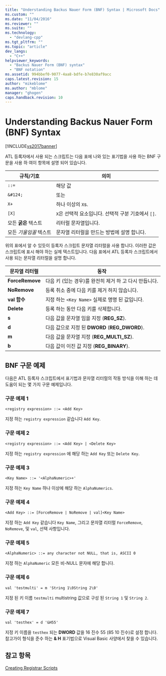 ```yaml
---
title: "Understanding Backus Nauer Form (BNF) Syntax | Microsoft Docs"
ms.custom: ""
ms.date: "11/04/2016"
ms.reviewer: ""
ms.suite: ""
ms.technology: 
  - "devlang-cpp"
ms.tgt_pltfrm: ""
ms.topic: "article"
dev_langs: 
  - "C++"
helpviewer_keywords: 
  - "Backus Nauer Form (BNF) syntax"
  - "BNF notation"
ms.assetid: 994bbef0-9077-4aa8-bdfe-b7e830af9acc
caps.latest.revision: 15
author: "mikeblome"
ms.author: "mblome"
manager: "ghogen"
caps.handback.revision: 10
---
```

# Understanding Backus Nauer Form (BNF) Syntax
[!INCLUDE[vs2017banner](../assembler/inline/includes/vs2017banner.md)]

ATL 등록자에서 사용 되는 스크립트는 다음 표에 나와 있는 표기법을 사용 하는 BNF 구문을 사용 하 여이 항목에 설명 되어 있습니다.  
  
|규칙\/기호|의미|  
|------------|--------|  
|`::=`|해당 값|  
|`&#124;`|또는|  
|`X+`|하나 이상의 `X`s.|  
|`[X]`|`X`은 선택적 요소입니다.  선택적 구분 기호에서 `[]`.|  
|모든  **굵은** 텍스트|리터럴 문자열입니다.|  
|모든  *기울임꼴* 텍스트|문자열 리터럴을 만드는 방법에 설명 합니다.|  
  
 위의 표에서 알 수 있듯이 등록자 스크립트 문자열 리터럴을 사용 합니다.  이러한 값은 스크립트에 표시 해야 하는 실제 텍스트입니다.  다음 표에서 ATL 등록자 스크립트에서 사용 되는 문자열 리터럴을 설명 합니다.  
  
|문자열 리터럴|동작|  
|-------------|--------|  
|**ForceRemove**|다음 키 \(있는 경우\)를 완전히 제거 하 고 다시 만듭니다.|  
|**NoRemove**|등록 취소 중에 다음 키를 제거 하지 않습니다.|  
|**val 함수**|지정 하는 `<Key Name>` 실제로 명명 된 값입니다.|  
|**Delete**|등록 하는 동안 다음 키를 삭제합니다.|  
|**s**|다음 값을 문자열 임을 지정 \(**REG\_SZ**\).|  
|**d**|다음 값으로 지정 된  **DWORD**  \(**REG\_DWORD**\).|  
|**m**|다음 값을 문자열 지정 \(**REG\_MULTI\_SZ**\).|  
|**b**|다음 값이 이진 값 지정 \(**REG\_BINARY**\).|  
  
## BNF 구문 예제  
 다음은 ATL 등록자 스크립트에서 표기법과 문자열 리터럴의 작동 방식을 이해 하는 데 도움이 되는 몇 가지 구문 예제입니다.  
  
### 구문 예제 1  
  
```  
<registry expression> ::= <Add Key>  
```  
  
 지정 하는 `registry expression` 같습니다 `Add Key`.  
  
### 구문 예제 2  
  
```  
<registry expression> ::= <Add Key> | <Delete Key>  
```  
  
 지정 하는 `registry expression` 에 해당 하는 `Add Key` 또는 `Delete Key`.  
  
### 구문 예제 3  
  
```  
<Key Name> ::= '<AlphaNumeric>+'  
```  
  
 지정 하는 `Key Name` 하나 이상에 해당 하는 `AlphaNumerics`.  
  
### 구문 예제 4  
  
```  
<Add Key> ::= [ForceRemove | NoRemove | val]<Key Name>  
```  
  
 지정 하는 `Add Key` 같습니다 `Key Name`, 그리고 문자열 리터럴 `ForceRemove`, `NoRemove`, 및 `val`, 선택 사항입니다.  
  
### 구문 예제 5  
  
```  
<AlphaNumeric> ::= any character not NULL, that is, ASCII 0  
```  
  
 지정 하는 `AlphaNumeric` 모든 비\-NULL 문자에 해당 합니다.  
  
### 구문 예제 6  
  
```  
val 'testmulti' = m 'String 1\0String 2\0'  
```  
  
 지정 된 키 이름 `testmulti` multistring 값으로 구성 된 `String 1` 및 `String 2`.  
  
### 구문 예제 7  
  
```  
val 'testhex' = d '&H55'  
```  
  
 지정 키 이름을 `testhex` 되는  **DWORD**  값을 16 진수 55 \(85 10 진수\)로 설정 합니다.  참고가이 형식을 준수 하는  **& H** 표기법으로 Visual Basic 사양에서 찾을 수 있습니다.  
  
## 참고 항목  
 [Creating Registrar Scripts](../atl/creating-registrar-scripts.md)